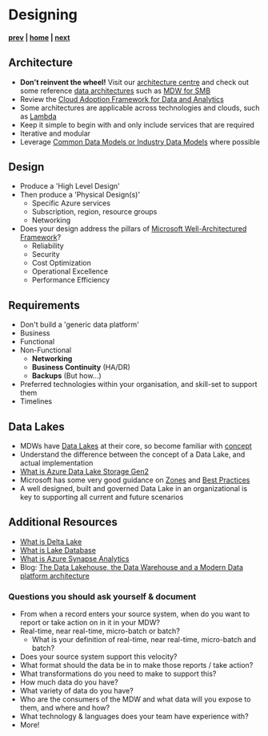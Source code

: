 # Designing

#### [prev](./introduction.md) | [home](./readme.md)  | [next](./building.md)

## Architecture
* **Don't reinvent the wheel!** Visit our [architecture centre](https://docs.microsoft.com/en-us/azure/architecture/) and check out some reference [data architectures](https://docs.microsoft.com/en-us/azure/architecture/data-guide/) such as [MDW for SMB](https://docs.microsoft.com/en-us/azure/architecture/example-scenario/data/small-medium-data-warehouse)
* Review the [Cloud Adoption Framework for Data and Analytics](https://docs.microsoft.com/en-us/azure/cloud-adoption-framework/scenarios/cloud-scale-analytics/)
* Some architectures are applicable across technologies and clouds, such as [Lambda](https://docs.microsoft.com/en-us/azure/architecture/data-guide/big-data/)
* Keep it simple to begin with and only include services that are required
* Iterative and modular
* Leverage [Common Data Models or Industry Data Models](https://docs.microsoft.com/en-us/azure/cloud-adoption-framework/scenarios/cloud-scale-analytics/architectures/common-industry-data-models) where possible

## Design
* Produce a 'High Level Design'
* Then produce a 'Physical Design(s)'
   * Specific Azure services
   * Subscription, region, resource groups 
   * Networking
* Does your design address the pillars of [Microsoft Well-Architectured Framework](https://docs.microsoft.com/en-us/azure/architecture/framework/)?
   * Reliability
   * Security
   * Cost Optimization
   * Operational Excellence
   * Performance Efficiency

## Requirements
   * Don't build a 'generic data platform'
   * Business
   * Functional
   * Non-Functional
      * **Networking**
      * **Business Continuity** (HA/DR)
      * **Backups** (But how...)
   * Preferred technologies within your organisation, and skill-set to support them
   * Timelines

## Data Lakes
* MDWs have [Data Lakes](https://azure.microsoft.com/en-us/overview/what-is-a-data-lake/) at their core, so become familiar with [concept](https://docs.microsoft.com/en-us/azure/architecture/data-guide/scenarios/data-lake)
* Understand the difference between the concept of a Data Lake, and actual implementation
* [What is Azure Data Lake Storage Gen2](https://docs.microsoft.com/en-us/azure/storage/blobs/data-lake-storage-introduction)
* Microsoft has some very good guidance on [Zones](https://docs.microsoft.com/en-us/azure/cloud-adoption-framework/scenarios/cloud-scale-analytics/best-practices/data-lake-zones) and [Best Practices](https://docs.microsoft.com/en-us/azure/storage/blobs/data-lake-storage-best-practices)
* A well designed, built and governed Data Lake in an organizational is key to supporting all current and future scenarios

## Additional Resources
- [What is Delta Lake](https://docs.microsoft.com/en-us/azure/synapse-analytics/spark/apache-spark-what-is-delta-lake)
- [What is Lake Database](https://docs.microsoft.com/en-us/azure/synapse-analytics/database-designer/concepts-lake-database)
- [What is Azure Synapse Analytics](https://docs.microsoft.com/en-us/azure/synapse-analytics/overview-what-is)
- Blog: [The Data Lakehouse, the Data Warehouse and a Modern Data platform architecture](https://techcommunity.microsoft.com/t5/azure-synapse-analytics-blog/the-data-lakehouse-the-data-warehouse-and-a-modern-data-platform/ba-p/2792337)

### Questions you should ask yourself & document
* From when a record enters your source system, when do you want to report or take action on in it in your MDW?
* Real-time, near real-time, micro-batch or batch?
   * What is your definition of real-time, near real-time, micro-batch and batch?
* Does your source system support this velocity?
* What format should the data be in to make those reports / take action?
* What transformations do you need to make to support this?
* How much data do you have?
* What variety of data do you have?
* Who are the consumers of the MDW and what data will you expose to them, and where and how?
* What technology & languages does your team have experience with?
* More!



